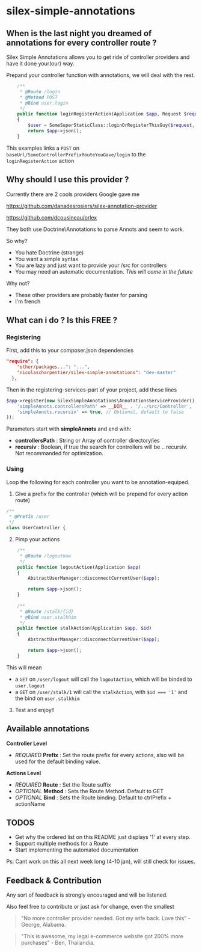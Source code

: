 # silex-simple-annotations

## When is the last night you dreamed of annotations for every controller route ?
Silex Simple Annotations allows you to get ride of controller providers and have it done your(our) way.

Prepand your controller function with annotations, we will deal with the rest. 

```php
    /**
     * @Route /login 
     * @Method POST
     * @Bind user.login
     */
    public function loginRegisterAction(Application $app, Request $request)
    {
        $user = SomeSuperStaticClass::loginOrRegisterThisGuy($request, $app);
        return $app->json();
    }
```

This examples links a `POST` on `baseUrl/SomeControllerPrefixRouteYouGave/login` to the `loginRegisterAction` action

## Why should I use this provider ?

Currently there are 2 cools providers Google gave me

https://github.com/danadesrosiers/silex-annotation-provider

https://github.com/dcousineau/orlex

They both use Doctrine\Annotations to parse Annots and seem to work.

So why?
* You hate Doctrine (strange)
* You want a simple syntax
* You are lazy and just want to provide your /src for controllers
* You may need an automatic documentation. *This will come in the future*

Why not?
* These other providers are probably faster for parsing
* I'm french

## What can i do ? Is this FREE ? 

### Registering

First, add this to your composer.json dependencies
```json
"require": {
    "other/packages...": "...",
    "nicolascharpentier/silex-simple-annotations": "dev-master"
  },
```

Then in the registering-services-part of your project, add these lines
```php
$app->register(new SilexSimpleAnnotations\AnnotationsServiceProvider(), array(
    'simpleAnnots.controllersPath' => __DIR__ . '/../src/Controller',
    'simpleAnnots.recursiv' => true, // Optional, default to false
));
```
Parameters start with **simpleAnnots** and end with:
* **controllersPath** : String or Array of controller directory/ies
* **recursiv** : Boolean, if true the search for controllers will be .. recursiv. Not recommanded for optimization.

### Using

Loop the following for each controller you want to be annotation-equiped.

1. Give a prefix for the controller (which will be prepend for every action route)
```php
/**
 * @Prefix /user
 */
class UserController {
```

2. Pimp your actions
```php
    /**
     * @Route /logoutnow
     */
    public function logoutAction(Application $app)
    {
        AbstractUserManager::disconnectCurrentUser($app);

        return $app->json();
    }
    
    /**
     * @Route /stalk/{id}
     * @Bind user.stalkhim
     */
    public function stalkAction(Application $app, $id)
    {
        AbstractUserManager::disconnectCurrentUser($app);

        return $app->json();
    }
```
  This will mean
- a `GET` on `/user/logout` will call the `logoutAction`, which will be binded to `user.logout`
- a `GET` on `/user/stalk/1` will call the `stalkAction`, with `$id === '1'` and the bind on `user.stalkhim`
  
  
3. Test and enjoy!! 
  
## Available annotations

**Controller Level**
* *REQUIRED*  **Prefix** : Set the route prefix for every actions, also will be used for the default binding value. 

**Actions Level**
* *REQUIRED*  **Route** : Set the Route suffix
* *OPTIONAL*  **Method** : Sets the Route Method. Default to GET
* *OPTIONAL*  **Bind** : Sets the Route binding. Default to ctrlPrefix + actionName

## TODOS
- Get why the ordered list on this README just displays '1' at every step.
- Support multiple methods for a Route
- Start implementing the automated documentation

Ps: Cant work on this all next week long (4-10 jan), will still check for issues.

## Feedback & Contribution

Any sort of feedback is strongly encouraged and will be listened.

Also feel free to contribute or just ask for change, even the smallest


> "No more controller provider needed. Got my wife back. Love this" - George, Alabama.

> "This is awesome, my legal e-commerce website got 200% more purchases" - Ben, Thailandia.    
